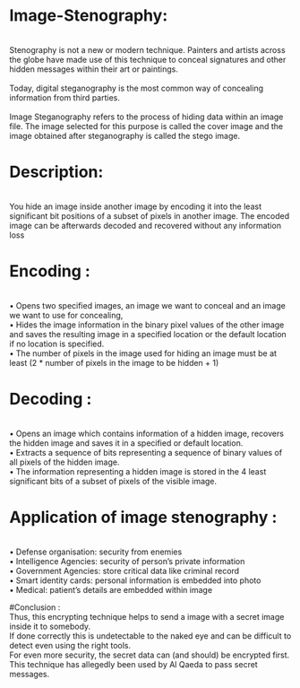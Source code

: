 # Image-Stenography:

   <br/>Stenography is not a new or modern technique. Painters and artists across the globe have made use of this technique to conceal signatures and other hidden messages within their art or paintings.
   <br/><br/>Today, digital steganography is the most common way of concealing information from third parties.
   <br/><br/>Image Steganography refers to the process of hiding data within an image file. The image selected for this purpose is called the cover image and the image obtained after steganography is called the stego image. 

 
# Description:
  <br/>You hide an image inside another image by encoding it into the least significant bit positions of a subset of pixels in another image. The encoded image can be afterwards decoded and recovered without any information loss

# Encoding :
<br/>•	Opens two specified images, an image we want to conceal and an image we want to use for concealing,
<br/>•	Hides the image information in the binary pixel values of the other image and saves the resulting image in a specified location or the default location if no location is specified.
<br/>•	The number of pixels in the image used for hiding an image must be at least (2 * number of pixels in the image to be hidden + 1)

# Decoding :
<br/>•	Opens an image which contains information of a hidden image, recovers the hidden image and saves it in a specified or default location. 
<br/>•	Extracts a sequence of bits representing a sequence of binary values of all pixels of the hidden image.
<br/>•	The information representing a hidden image is stored in the 4 least significant bits of a subset of pixels of the visible image.


# Application of image stenography :
<br/>•	Defense organisation: security from enemies
<br/>•	Intelligence Agencies: security of person’s private information
<br/>•	Government Agencies: store critical data like criminal record
<br/>•	Smart identity cards: personal information is embedded into photo
<br/>•	Medical: patient’s details are embedded within image


#Conclusion :
   <br/>Thus, this encrypting technique helps to send a image with a secret image inside it to somebody.
   <br/>If done correctly this is undetectable to the naked eye and can be difficult to detect even using the right tools. 
  <br/>For even more security, the secret data can (and should) be encrypted first. 
 <br/>This technique has allegedly been used by Al Qaeda to pass secret messages.
